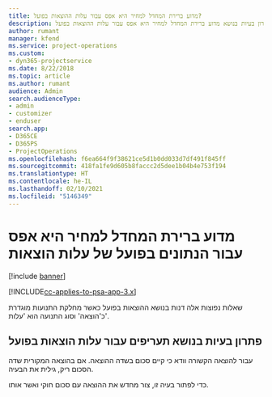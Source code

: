 ```yaml
---
title: מדוע ברירת המחדל למחיר היא אפס עבור עלות ההוצאות בפועל?
description: פתרון בעיות בנושא מדוע ברירת המחדל למחיר היא אפס עבור עלות ההוצאות בפועל.
author: rumant
manager: kfend
ms.service: project-operations
ms.custom:
- dyn365-projectservice
ms.date: 8/22/2018
ms.topic: article
ms.author: rumant
audience: Admin
search.audienceType:
- admin
- customizer
- enduser
search.app:
- D365CE
- D365PS
- ProjectOperations
ms.openlocfilehash: f6ea664f9f38621ce5d1b0dd033d7df491f845ff
ms.sourcegitcommit: 418fa1fe9d605b8faccc2d5dee1b04b4e753f194
ms.translationtype: HT
ms.contentlocale: he-IL
ms.lasthandoff: 02/10/2021
ms.locfileid: "5146349"
---
```

# <a name="why-is-the-price-defaulting-to-zero-on-expense-cost-actuals"></a>מדוע ברירת המחדל למחיר היא אפס עבור הנתונים בפועל של עלות הוצאות

[!include [banner](../includes/psa-now-project-operations.md)]

[!INCLUDE[cc-applies-to-psa-app-3.x](../includes/cc-applies-to-psa-app-3x.md)]

שאלות נפוצות אלה דנות בנושא ההוצאות בפועל כאשר מחלקת התנועות מוגדרת כ'הוצאה' וסוג התנועה הוא 'עלות'.

## <a name="troubleshooting-cost-rates-on-expense-cost-actuals"></a>פתרון בעיות בנושא תעריפים עבור עלות הוצאות בפועל

עבור להוצאה הקשורה וודא כי קיים סכום בשדה ההוצאה. אם בהוצאה המקורית שדה הסכום ריק, גילית את הבעיה.
 
כדי לפתור בעיה זו, צור מחדש את ההוצאה עם סכום חוקי ואשר אותו.
